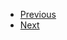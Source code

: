 <ul>
  <li class="navi">
    <a href="./#/./Efficiency/Byproducts/index">Previous<a>
  </li>
  <li class="navi">
    <a href="./#/./Why%20Care/Disease/index">Next<a>
  </li>
</ul>
